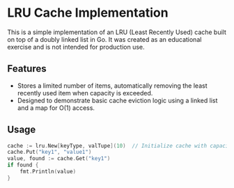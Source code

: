 # LRU Cache Implementation

This is a simple implementation of an LRU (Least Recently Used) cache built on top of a doubly linked list in Go. It was created as an educational exercise and is not intended for production use.

## Features
- Stores a limited number of items, automatically removing the least recently used item when capacity is exceeded.
- Designed to demonstrate basic cache eviction logic using a linked list and a map for O(1) access.

## Usage
```go
cache := lru.New[keyType, valTupe](10)  // Initialize cache with capacity of 10
cache.Put("key1", "value1")
value, found := cache.Get("key1")
if found {
    fmt.Println(value)
}
